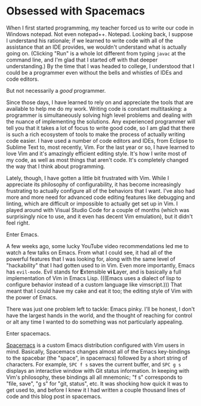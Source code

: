 # Obsessed with Spacemacs

When I first started programming, my teacher forced us to write our code in
Windows notepad. Not even notepad++. Notepad. Looking back, I suppose I
understand his rationale; if we learned to write code with all of the assistance
that an IDE provides, we wouldn't understand what is actually going on.
(Clicking "Run" is a whole lot different from typing `javac` at the command
line, and I'm glad that I started off with that deeper understanding.) By the
time that I was headed to college, I understood that I could be a programmer
even without the bells and whistles of IDEs and code editors.

But not necessarily a *good* programmer.

Since those days, I have learned to rely on and appreciate the tools that are
available to help me do my work. Writing code is constant multitasking: a
programmer is simultaneously solving high level problems and dealing with the
nuance of implementing the solutions. Any experienced programmer will tell you
that it takes a lot of focus to write good code, so I am glad that there is such
a rich ecosystem of tools to make the process of actually writing code easier. I
have used a number of code editors and IDEs, from Eclipse to Sublime Text to,
most recently, Vim. For the last year or so, I have learned to love Vim and it's
amazingly efficient editing style. It's how I write most of my code, as well as
most things that aren't code. It's completely changed the way that I think about
programming.

Lately, though, I have gotten a little bit frustrated with Vim. While I
appreciate its philosophy of configurability, it has become increasingly
frustrating to actually configure all of the behaviors that I want. I've also
had more and more need for advanced code editing features like debugging and
linting, which are difficult or impossible to actually get set up in Vim. I
played around with Visual Studio Code for a couple of months (which was
surprisingly nice to use, and it even has decent Vim emulation), but it didn't
feel right.

Enter Emacs.

A few weeks ago, some lucky YouTube video recommendations led me to watch a few
talks on Emacs. From what I could see, it had all of the powerful features that
I was looking for, along with the same level of "hackability" that I had gotten
used to in Vim. Even more importantly, Emacs has `evil-mode`. Evil stands for
**E**xtensible **vi L**ayer, and is basically a full implementation of Vim in
Emacs Lisp. (((Emacs uses a dialect of lisp to configure behavior instead of a
custom language like vimscript.))) That meant that I could have my cake and eat
it too; the editing style of Vim with the power of Emacs.

There was just one problem left to tackle: Emacs pinky. I'll be honest, I don't
have the largest hands in the world, and the thought of reaching for control or
alt any time I wanted to do something was not particularly appealing.

Enter spacemacs.

[Spacemacs](http://spacemacs.org) is a custom Emacs distribution configured with
Vim users in mind. Basically, Spacemacs changes almost all of the Emacs
key-bindings to the spacebar (the "space", in spacemacs) followed by a short
string of characters. For example, `SPC f s` saves the current buffer, and `SPC
g s` displays an interactive window with Git status information. In keeping with
Vim's philosophy, these bindings all all mnemonic; "f s" corresponds to "file,
save", "g s" for "git, status", etc. It was shocking how quick it was to get
used to, and before I knew it I had written a couple thousand lines of code and
this blog post in spacemacs.

